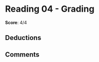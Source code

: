 Reading 04 - Grading
====================

**Score**: 4/4

Deductions
----------

Comments
--------
